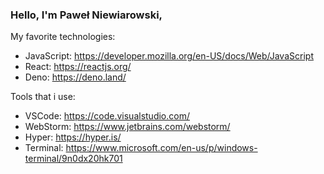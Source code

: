 ### Hello, I'm Paweł Niewiarowski,

My favorite technologies:
* JavaScript: https://developer.mozilla.org/en-US/docs/Web/JavaScript
* React: https://reactjs.org/
* Deno: https://deno.land/


Tools that i use:
* VSCode: https://code.visualstudio.com/
* WebStorm: https://www.jetbrains.com/webstorm/
* Hyper: https://hyper.is/
* Terminal: https://www.microsoft.com/en-us/p/windows-terminal/9n0dx20hk701
